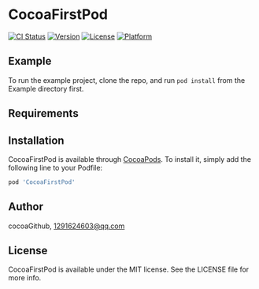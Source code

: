 # CocoaFirstPod

[![CI Status](http://img.shields.io/travis/cocoaGithub/CocoaFirstPod.svg?style=flat)](https://travis-ci.org/cocoaGithub/CocoaFirstPod)
[![Version](https://img.shields.io/cocoapods/v/CocoaFirstPod.svg?style=flat)](http://cocoapods.org/pods/CocoaFirstPod)
[![License](https://img.shields.io/cocoapods/l/CocoaFirstPod.svg?style=flat)](http://cocoapods.org/pods/CocoaFirstPod)
[![Platform](https://img.shields.io/cocoapods/p/CocoaFirstPod.svg?style=flat)](http://cocoapods.org/pods/CocoaFirstPod)

## Example

To run the example project, clone the repo, and run `pod install` from the Example directory first.

## Requirements

## Installation

CocoaFirstPod is available through [CocoaPods](http://cocoapods.org). To install
it, simply add the following line to your Podfile:

```ruby
pod 'CocoaFirstPod'
```

## Author

cocoaGithub, 1291624603@qq.com

## License

CocoaFirstPod is available under the MIT license. See the LICENSE file for more info.
